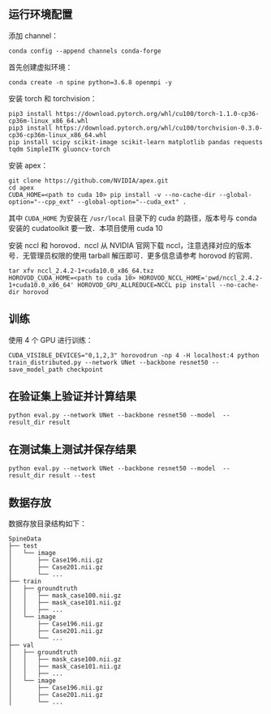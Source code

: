 ## 运行环境配置
添加 channel：
```shell
conda config --append channels conda-forge
```
首先创建虚拟环境：
```shell
conda create -n spine python=3.6.8 openmpi -y
```
安装 torch 和 torchvision：
```shell
pip3 install https://download.pytorch.org/whl/cu100/torch-1.1.0-cp36-cp36m-linux_x86_64.whl
pip3 install https://download.pytorch.org/whl/cu100/torchvision-0.3.0-cp36-cp36m-linux_x86_64.whl
pip install scipy scikit-image scikit-learn matplotlib pandas requests tqdm SimpleITK gluoncv-torch
```
安装 apex：
```shell
git clone https://github.com/NVIDIA/apex.git
cd apex
CUDA_HOME=<path to cuda 10> pip install -v --no-cache-dir --global-option="--cpp_ext" --global-option="--cuda_ext" .
```
其中 `CUDA_HOME` 为安装在 `/usr/local` 目录下的 cuda 的路径，版本号与 conda 安装的 cudatoolkit 要一致．本项目使用 cuda 10

安装 nccl 和 horovod．nccl 从 NVIDIA 官网下载 nccl，注意选择对应的版本号．无管理员权限的使用 tarball 解压即可．更多信息请参考 horovod 的官网．
```shell
tar xfv nccl_2.4.2-1+cuda10.0_x86_64.txz
HOROVOD_CUDA_HOME=<path to cuda 10> HOROVOD_NCCL_HOME='pwd/nccl_2.4.2-1+cuda10.0_x86_64' HOROVOD_GPU_ALLREDUCE=NCCL pip install --no-cache-dir horovod
```
## 训练
使用 4 个 GPU 进行训练：
```shell
CUDA_VISIBLE_DEVICES="0,1,2,3" horovodrun -np 4 -H localhost:4 python train_distributed.py --network UNet --backbone resnet50 --save_model_path checkpoint
```
## 在验证集上验证并计算结果
```shell
python eval.py --network UNet --backbone resnet50 --model  --result_dir result
```
## 在测试集上测试并保存结果
```shell
python eval.py --network UNet --backbone resnet50 --model  --result_dir result --test
```
## 数据存放
数据存放目录结构如下：
```text
SpineData
├── test
│   └── image
│       ├── Case196.nii.gz
│       ├── Case201.nii.gz
│       └── ...
├── train
│   ├── groundtruth
│   │   ├── mask_case100.nii.gz
│   │   ├── mask_case101.nii.gz
│   │   ├── ...
│   └── image
│       ├── Case196.nii.gz
│       ├── Case201.nii.gz
│       └── ...
├── val
│   ├── groundtruth
│   │   ├── mask_case100.nii.gz
│   │   ├── mask_case101.nii.gz
│   │   ├── ...
│   └── image
│       ├── Case196.nii.gz
│       ├── Case201.nii.gz
│       └── ...
```
